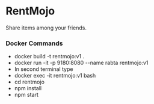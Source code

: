 # RentMojo

Share items among your friends.

### Docker Commands
 - docker build -t rentmojo:v1 .
 - docker run -it -p 9180:8080 --name rabta rentmojo:v1 
 - In second terminal  type
  - docker exec -it rentmojo:v1 bash
  - cd rentmojo
  - npm install
  - npm start